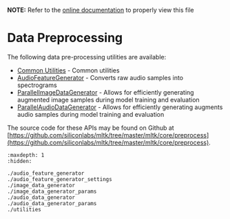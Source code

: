 __NOTE:__ Refer to the [online documentation](https://siliconlabs.github.io/mltk) to properly view this file
# Data Preprocessing

The following data pre-processing utilities are available:

- [Common Utilities](utilities.md) - Common utilities
- [AudioFeatureGenerator](audio_feature_generator.md) - Converts raw audio samples into spectrograms
- [ParallelImageDataGenerator](./image_data_generator.md) - Allows for efficiently generating augmented image samples during model training and evaluation
- [ParallelAudioDataGenerator](./audio_data_generator.md) - Allows for efficiently generating augments audio samples during model training and evaluation



The source code for these APIs may be found on Github at [https://github.com/siliconlabs/mltk/tree/master/mltk/core/preprocess](https://github.com/siliconlabs/mltk/tree/master/mltk/core/preprocess).




```{toctree}
:maxdepth: 1
:hidden:

./audio_feature_generator
./audio_feature_generator_settings
./image_data_generator
./image_data_generator_params
./audio_data_generator
./audio_data_generator_params
./utilities

```